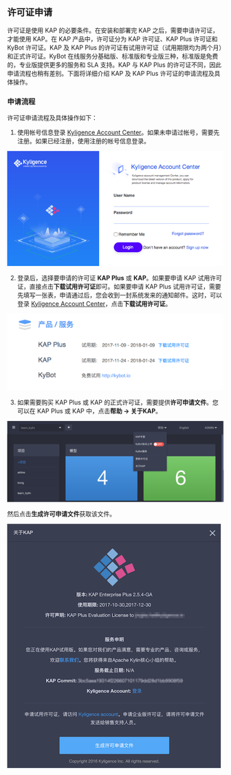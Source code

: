 

## 许可证申请

许可证是使用 KAP 的必要条件。在安装和部署完 KAP 之后，需要申请许可证，才能使用 KAP。在 KAP 产品中，许可证分为 KAP 许可证、KAP Plus 许可证和 KyBot 许可证。KAP 及 KAP Plus 的许可证有试用许可证（试用期限均为两个月）和正式许可证。KyBot 在线服务分基础版、标准版和专业版三种，标准版是免费的，专业版提供更多的服务和 SLA 支持。KAP 与 KAP Plus 的许可证不同，因此申请流程也稍有差别。下面将详细介绍 KAP 及 KAP Plus 许可证的申请流程及具体操作。

### 申请流程

许可证申请流程及具体操作如下：

1. 使用帐号信息登录 [Kyligence Account Center](http://account.kyligence.io/)。如果未申请过帐号，需要先注册。如果已经注册，使用注册的帐号信息登录。

![Kyligence Account Center](images/license_1.cn.png)

2. 登录后，选择要申请的许可证 **KAP Plus** 或 **KAP**。如果要申请 KAP 试用许可证，直接点击**下载试用许可证**即可。如果要申请 KAP Plus 试用许可证，需要先填写一张表，申请通过后，您会收到一封系统发来的通知邮件。这时，可以登录 [Kyligence Account Center](http://account.kyligence.io/)，点击**下载试用许可证**。

![试用许可证申请](images/license_2.cn.png)

3. 如果需要购买 KAP Plus 或 KAP 的正式许可证，需要提供**许可申请文件**。您可以在 KAP Plus 或 KAP 中，点击**帮助 -> 关于KAP**。


![正式许可证申请](images/license_3.cn.png)

然后点击**生成许可申请文件**获取该文件。

![许可证申请文件](images/license_4.cn.png)

